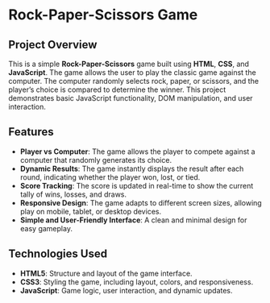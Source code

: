 # Rock-Paper-Scissors Game

## Project Overview

This is a simple **Rock-Paper-Scissors** game built using **HTML**, **CSS**, and **JavaScript**. The game allows the user to play the classic game against the computer. The computer randomly selects rock, paper, or scissors, and the player’s choice is compared to determine the winner. This project demonstrates basic JavaScript functionality, DOM manipulation, and user interaction.

## Features

- **Player vs Computer**: The game allows the player to compete against a computer that randomly generates its choice.
- **Dynamic Results**: The game instantly displays the result after each round, indicating whether the player won, lost, or tied.
- **Score Tracking**: The score is updated in real-time to show the current tally of wins, losses, and draws.
- **Responsive Design**: The game adapts to different screen sizes, allowing play on mobile, tablet, or desktop devices.
- **Simple and User-Friendly Interface**: A clean and minimal design for easy gameplay.

## Technologies Used

- **HTML5**: Structure and layout of the game interface.
- **CSS3**: Styling the game, including layout, colors, and responsiveness.
- **JavaScript**: Game logic, user interaction, and dynamic updates.
